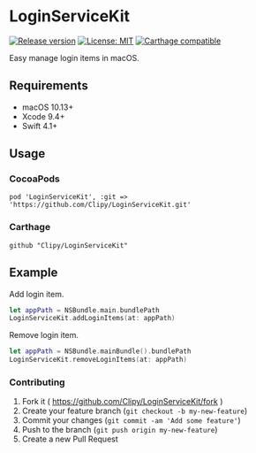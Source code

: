 # LoginServiceKit
[![Release version](https://img.shields.io/github/release/Clipy/LoginServiceKit.svg)]()
[![License: MIT](https://img.shields.io/github/license/Clipy/LoginServiceKit.svg)](https://github.com/Clipy/LoginServiceKit/blob/master/LICENSE)
[![Carthage compatible](https://img.shields.io/badge/Carthage-compatible-4BC51D.svg?style=flat)](https://github.com/Carthage/Carthage)

Easy manage login items in macOS.

## Requirements
- macOS 10.13+
- Xcode 9.4+
- Swift 4.1+

## Usage
### CocoaPods
```
pod 'LoginServiceKit', :git => 'https://github.com/Clipy/LoginServiceKit.git'
```

### Carthage
```
github "Clipy/LoginServiceKit"
```

## Example
Add login item.

```swift
let appPath = NSBundle.main.bundlePath
LoginServiceKit.addLoginItems(at: appPath)
```

Remove login item.
```swift
let appPath = NSBundle.mainBundle().bundlePath
LoginServiceKit.removeLoginItems(at: appPath)
```

### Contributing
1. Fork it ( https://github.com/Clipy/LoginServiceKit/fork )
2. Create your feature branch (`git checkout -b my-new-feature`)
3. Commit your changes (`git commit -am 'Add some feature'`)
4. Push to the branch (`git push origin my-new-feature`)
5. Create a new Pull Request
